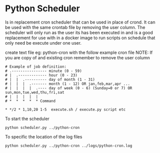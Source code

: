 # Python Scheduler 
Is in replacement cron scheduler that can be used in place of crond.   It can be used with the same crontab file by removing the user column.   The scheduler will only run as the user its has been executed in and is a good replacement for use with in a docker image to run scripts on schedule that only need be execute under one user.


create text file eg: python-cron with the follow example cron file 
NOTE: If you are copy of and existing cron remember to remove the user column
```
# Example of job definition:
# .---------------- minute (0 - 59)
# |  .------------- hour (0 - 23)
# |  |  .---------- day of month (1 - 31)
# |  |  |  .------- month (1 - 12) OR jan,feb,mar,apr ...
# |  |  |  |  .---- day of week (0 - 6) (Sunday=0 or 7) OR sun,mon,tue,wed,thu,fri,sat
# |  |  |  |  |
# *  *  *  *  * Command

* */2 * 1,10,20 1-5  execute.sh / execute.py script etc
```

To start the scheduler

```
python scheduler.py ../python-cron   
```
To specific the location of the log files

```
python scheduler.py ../python-cron ../logs/python-cron.log
```
